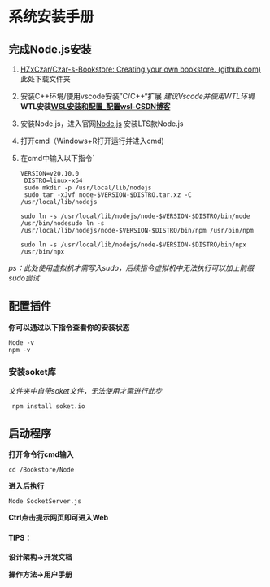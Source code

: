 # 系统安装手册

## 完成Node.js安装

1. [HZxCzar/Czar-s-Bookstore: Creating your own bookstore. (github.com)](https://github.com/HZxCzar/Czar-s-Bookstore) 此处下载文件夹

2. 安装C++环境/使用vscode安装”C/C++“扩展 *建议Vscode并使用WTL环境*  **WTL安装[WSL安装和配置_配置wsl-CSDN博客](https://blog.csdn.net/qq_27096221/article/details/119685695)**

3. 安装Node.js，进入官网[Node.js](https://nodejs.org/en) 安装LTS款Node.js

4. 打开cmd（Windows+R打开运行并进入cmd)

5. 在cmd中输入以下指令`
   
   ```
   VERSION=v20.10.0
    DISTRO=linux-x64
    sudo mkdir -p /usr/local/lib/nodejs
    sudo tar -xJvf node-$VERSION-$DISTRO.tar.xz -C /usr/local/lib/nodejs
   ```
   
   ```
   sudo ln -s /usr/local/lib/nodejs/node-$VERSION-$DISTRO/bin/node /usr/bin/nodesudo ln -s /usr/local/lib/nodejs/node-$VERSION-$DISTRO/bin/npm /usr/bin/npm
   
   sudo ln -s /usr/local/lib/nodejs/node-$VERSION-$DISTRO/bin/npx /usr/bin/npx
   ```

*ps：此处使用虚拟机才需写入sudo，后续指令虚拟机中无法执行可以加上前缀sudo尝试*

## 配置插件

**你可以通过以下指令查看你的安装状态**

```
Node -v
npm -v
```

### 安装soket库

*文件夹中自带soket文件，无法使用才需进行此步*

` npm install soket.io`

## 启动程序

**打开命令行cmd输入**

`cd /Bookstore/Node`

**进入后执行**

`Node SocketServer.js`

**Ctrl点击提示网页即可进入Web**

#### TIPS：

**设计架构->开发文档**

**操作方法->用户手册**


